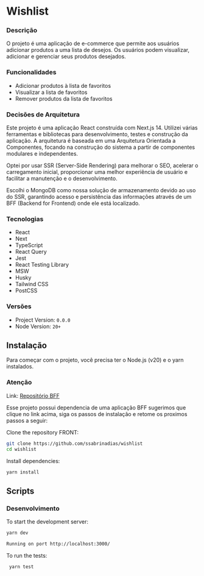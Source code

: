 # Wishlist

### Descrição

O projeto é uma aplicação de e-commerce que permite aos usuários adicionar produtos a uma lista de desejos. Os usuários podem visualizar, adicionar e gerenciar seus produtos desejados.

### Funcionalidades

- Adicionar produtos à lista de favoritos
- Visualizar a lista de favoritos
- Remover produtos da lista de favoritos

### Decisões de Arquitetura

Este projeto é uma aplicação React construída com Next.js 14. Utilizei várias ferramentas e bibliotecas para desenvolvimento, testes e construção da aplicação. A arquitetura é baseada em uma Arquitetura Orientada a Componentes, focando na construção do sistema a partir de componentes modulares e independentes.

Optei por usar SSR (Server-Side Rendering) para melhorar o SEO, acelerar o carregamento inicial, proporcionar uma melhor experiência de usuário e facilitar a manutenção e o desenvolvimento.

Escolhi o MongoDB como nossa solução de armazenamento devido ao uso do SSR, garantindo acesso e persistência das informações através de um BFF (Backend for Frontend) onde ele está localizado.

### Tecnologias

- React
- Next
- TypeScript
- React Query
- Jest
- React Testing Library
- MSW
- Husky
- Tailwind CSS
- PostCSS

### Versões

- Project Version: `0.0.0`
- Node Version: `20+`

## Instalação

Para começar com o projeto, você precisa ter o Node.js (v20) e o yarn instalados.

### Atenção

Link: [Repositório BFF](doc:https://github.com/ssabrinadias/wishlist-bff)

Esse projeto possui dependencia de uma aplicação BFF sugerimos que clique no link acima, siga os passos de instalação e retome os proximos passos a seguir:


Clone the repository FRONT:

```bash
git clone https://github.com/ssabrinadias/wishlist
cd wishlist
```

Install dependencies:

```bash
yarn install
```

## Scripts

### Desenvolvimento

To start the development server:

```bash
yarn dev

Running on port http://localhost:3000/
```

To run the tests:

```bash
 yarn test
```
